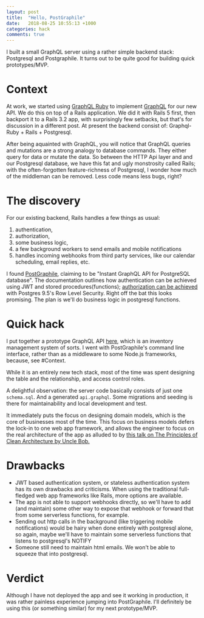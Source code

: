 ```yaml
---
layout: post
title:  "Hello, PostGraphile"
date:   2018-08-25 10:55:13 +1000
categories: hack
comments: true
---
```

I built a small GraphQL server using a rather simple backend stack: Postgresql and Postgraphile. It turns out to be quite good for building quick prototypes/MVP.

# Context

At work, we started using [GraphQL Ruby](http://graphql-ruby.org/) to implement [GraphQL](https://graphql.org/) for our new API. We do this on top of a Rails application. We did it with Rails 5 first,
then backport it to a Rails 3.2 app, with surprisingly few setbacks, but that's for discussion in a different post. At present the backend consist of: Graphql-Ruby + Rails + Postgresql.

After being aquainted with GraphQL, you will notice that GraphQL queries and mutations are a strong analogy to database commands. They either query for data or mutate the data. So between the HTTP Api layer and
and our Postgresql database, we have this fat and ugly monstrosity called Rails; with the often-forgotten feature-richness of Postgresql, I wonder how much of the middleman can be removed.
Less code means less bugs, right?

# The discovery

For our existing backend, Rails handles a few things as usual:
1. authentication,
1. authorization,
1. some business logic,
1. a few background workers to send emails and mobile notifications
1. handles incoming webhooks from third party services, like our calendar scheduling, email replies, etc.

I found [PostGraphile](https://www.graphile.org/postgraphile/), claiming to be "Instant GraphQL API for PostgreSQL database". The documentation outlines how authentication can be achieved using JWT and
stored procedures(functions); [authorization can be achieved](https://www.graphile.org/postgraphile/postgresql-schema-design/#row-level-security) with Postgres 9.5's Row Level Security. Right off the bat
this looks promising.
The plan is we'll do business logic in postgresql functions.

# Quick hack

I put together a prototype GraphQL API [here](https://gitlab.com/keang/invo), which is an inventory management system of sorts. I went with PostGraphile's command line interface, rather than as a middleware
to some Node.js frameworks, because, see #Context.

While it is an entirely new tech stack, most of the time was spent designing the table and the relationship, and access control roles.

A delightful observation: the server code basically consists of just one `schema.sql`. And a generated `api.graphql`.
Some migrations and seeding is there for maintainability and local development and test.

It immediately puts the focus on designing domain models, which is the core of businesses most of the time.
This focus on business models defers the lock-in to one web app framework, and allows the engineer to focus on the real architecture of the
app as alluded to by [this talk on The Principles of Clean Architecture by Uncle Bob.](https://www.youtube.com/watch?v=o_TH-Y78tt4)

# Drawbacks

- JWT based authentication system, or stateless authentication system has its own drawbacks and criticisms. When using the traditional full-fledged web app frameworks like Rails, more options are available.
- The app is not able to support webhooks directly, so we'll have to add (and maintain) some other way to expose that webhook or forward that from some serverless functions, for example.
- Sending out http calls in the background (like triggering mobile notifications) would be hairy when done entirely with postgresql alone, so again, maybe we'll have to maintain some serverless functions that listens to postgresql's NOTIFY
- Someone still need to maintain html emails. We won't be able to squeeze that into postgresql.

# Verdict

Although I have not deployed the app and see it working in production, it was rather painless experience jumping into PostGraphile. I'll definitely be using this (or something similar) for my next prototype/MVP.
